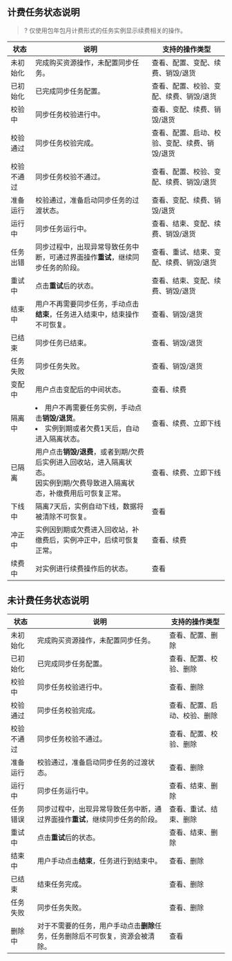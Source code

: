 ## 计费任务状态说明

> ? 仅使用包年包月计费形式的任务实例显示续费相关的操作。

| **状态**   | **说明**                                                     | **支持的操作类型**                            |
| ---------- | ------------------------------------------------------------ | --------------------------------------------- |
| 未初始化   | 完成购买资源操作，未配置同步任务。                           | 查看、配置、变配、续费、销毁/退货             |
| 已初始化   | 已完成同步任务配置。                                         | 查看、配置、校验、变配、续费、销毁/退货       |
| 校验中     | 同步任务校验进行中。                                         | 查看、变配、续费、销毁/退货                   |
| 校验通过   | 同步任务校验完成。                                           | 查看、配置、启动、校验、变配、续费、销毁/退货 |
| 校验不通过 | 同步任务校验不通过。                                         | 查看、配置、校验、变配、续费、销毁/退货       |
| 准备运行   | 校验通过，准备启动同步任务的过渡状态。                       | 查看、变配、续费、销毁/退货                   |
| 运行中     | 同步任务运行中。                                             | 查看、结束、变配、续费、销毁/退货             |
| 任务出错   | 同步过程中，出现异常导致任务中断，可通过界面操作**重试**，继续同步任务的阶段。 | 查看、重试、结束、变配、续费、销毁/退货       |
| 重试中     | 点击**重试**后的状态。                                       | 查看、结束、变配、续费、销毁/退货             |
| 结束中     | 用户不再需要同步任务，手动点击**结束**，任务进入结束中，结束操作不可恢复。 | 查看、销毁/退货                               |
| 已结束     | 同步任务已结束。                                             | 查看、销毁/退货                               |
| 任务失败   | 同步任务失败。                                               | 查看、销毁/退货                               |
| 变配中     | 用户点击变配后的中间状态。                                   | 查看、续费                                    |
| 隔离中     | <li>用户不再需要任务实例，手动点击**销毁/退货**。<li>实例到期或者欠费1天后，自动进入隔离状态。 | 查看、续费、立即下线                          |
| 已隔离     | 用户点击**销毁/退费**，或者到期/欠费后实例进入回收站，进入隔离状态。<br>因实例到期/欠费导致进入隔离状态，补缴费用后可恢复正常。 | 查看、续费、立即下线                          |
| 下线中     | 隔离7天后，实例自动下线，数据将被清除不可恢复。              | 查看                                          |
| 冲正中     | 实例因到期或欠费进入回收站，补缴费后，实例冲正中，后续可恢复正常。 | 查看、续费                                    |
| 续费中     | 对实例进行续费操作后的状态。                                 | 查看                                          |

## 未计费任务状态说明

| **状态**   | **说明**                                                     | **支持的操作类型**           |
| ---------- | ------------------------------------------------------------ | ---------------------------- |
| 未初始化   | 完成购买资源操作，未配置同步任务。                           | 查看、配置、删除             |
| 已初始化   | 已完成同步任务配置。                                         | 查看、配置、校验、删除       |
| 校验中     | 同步任务校验进行中。                                         | 查看、删除                   |
| 校验通过   | 同步任务校验完成。                                           | 查看、配置、启动、校验、删除 |
| 校验不通过 | 同步任务校验不通过。                                         | 查看、配置、校验、删除       |
| 准备运行   | 校验通过，准备启动同步任务的过渡状态。                       | 查看、删除                   |
| 运行中     | 同步任务运行中。                                             | 查看、结束、删除             |
| 任务错误   | 同步过程中，出现异常导致任务中断，通过界面操作**重试**，继续同步任务的阶段。 | 查看、重试、结束、删除       |
| 重试中     | 点击**重试**后的状态。                                       | 查看、结束、删除             |
| 结束中     | 用户手动点击**结束**，任务进行到结束中。                     | 查看、删除                   |
| 已结束     | 结束任务完成。                                               | 查看、删除                   |
| 任务失败   | 同步任务失败。                                               | 查看、删除                   |
| 删除中     | 对于不需要的任务，用户手动点击**删除**任务，任务删除后不可恢复，资源会被清除。 | 查看                         |

